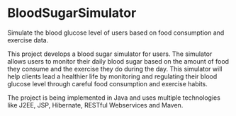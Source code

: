 # BloodSugarSimulator
Simulate the blood glucose level of users based on food consumption and exercise data. 

This project develops a blood sugar simulator for users. The simulator allows users to monitor their daily blood sugar 
based on the amount of food they consume and the exercise they do during the day. This simulator will help clients 
lead a healthier life by monitoring and regulating their blood glucose level through careful food consumption and exercise habits.

The project is being implemented in Java and uses multiple technologies like J2EE, JSP, Hibernate, RESTful Webservices and Maven.
